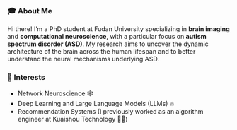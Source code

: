 ### 🎓 About Me
Hi there! I’m a PhD student at Fudan University specializing in **brain imaging** and **computational neuroscience**, with a particular focus on **autism spectrum disorder (ASD)**. My research aims to uncover the dynamic architecture of the brain across the human lifespan and to better understand the neural mechanisms underlying ASD.

### 👻 Interests

- Network Neuroscience 🕸️ 
- Deep Learning and Large Language Models (LLMs) 🔥
- Recommendation Systems (I previously worked as an algorithm engineer at Kuaishou Technology 🧑‍💻)

